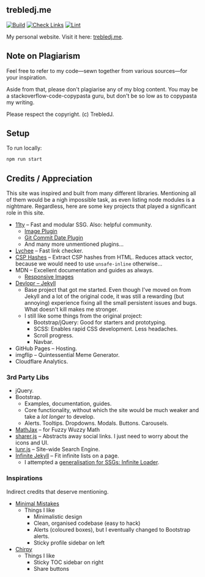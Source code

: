 ## trebledj.me

[![Build](https://github.com/TrebledJ/trebledj.github.io/actions/workflows/deploy.yml/badge.svg)](https://github.com/TrebledJ/trebledj.github.io/actions/workflows/deploy.yml)
[![Check Links](https://github.com/TrebledJ/trebledj.github.io/actions/workflows/links.yml/badge.svg)](https://github.com/TrebledJ/trebledj.github.io/actions/workflows/links.yml)
[![Lint](https://github.com/TrebledJ/trebledj.github.io/actions/workflows/lint.yml/badge.svg)](https://github.com/TrebledJ/trebledj.github.io/actions/workflows/lint.yml)

My personal website. Visit it here: [trebledj.me](https://trebledj.me).


## Note on Plagiarism

Feel free to refer to my code—sewn together from various sources—for your inspiration.

Aside from that, please don't plagiarise any of my blog content.
You may be a stackoverflow-code-copypasta guru, but don't be so low as to copypasta my writing.

Please respect the copyright. (c) TrebledJ. 

## Setup

To run locally:

```sh
npm run start
```

## Credits / Appreciation

This site was inspired and built from many different libraries. Mentioning all of them would be a nigh impossible task, as even listing node modules is a nightmare. Regardless, here are some key projects that played a significant role in this site.

* [11ty](https://www.11ty.dev) – Fast and modular SSG. Also: helpful community.
  * [Image Plugin](https://www.11ty.dev/docs/plugins/image/)
  * [Git Commit Date Plugin](https://github.com/saneef/eleventy-plugin-git-commit-date)
  * And many more unmentioned plugins...
* [Lychee](https://github.com/lycheeverse/lychee) – Fast link checker.
* [CSP Hashes](https://github.com/localnerve/csp-hashes) – Extract CSP hashes from HTML. Reduces attack vector, because we would need to use `unsafe-inline` otherwise...
* MDN – Excellent documentation and guides as always.
  * [Responsive Images](https://developer.mozilla.org/en-US/docs/Learn/HTML/Multimedia_and_embedding/Responsive_images)
* [Devlopr – Jekyll](https://github.com/sujaykundu777/devlopr-jekyll)
  * Base project that got me started. Even though I've moved on from Jekyll and a lot of the original code, it was still a rewarding (but annoying) experience fixing all the small persistent issues and bugs. What doesn't kill makes me stronger.
  * I still like some things from the original project:
    * Bootstrap/jQuery: Good for starters and prototyping.
    * SCSS: Enables rapid CSS development. Less headaches.
    * Scroll progress.
    * Navbar.
* GitHub Pages – Hosting.
* imgflip – Quintessential Meme Generator.
* Cloudflare Analytics.

### 3rd Party Libs
* jQuery.
* Bootstrap.
  * Examples, documentation, guides.
  * Core functionality, without which the site would be much weaker and take a *lot longer* to develop.
  * Alerts. Tooltips. Dropdowns. Modals. Buttons. Carousels.
* [MathJax](https://github.com/mathjax/MathJax) – for Fuzzy Wuzzy Math
* [sharer.js](https://github.com/ellisonleao/sharer.js) – Abstracts away social links. I just need to worry about the icons and UI.
* [lunr.js](https://github.com/olivernn/lunr.js) – Site-wide Search Engine.
* [Infinite Jekyll](https://github.com/tobiasahlin/infinite-jekyll) – Fit infinite lists on a page.
  * I attempted a [generalisation for SSGs: Infinite Loader](https://github.com/TrebledJ/infinite-loader).

### Inspirations
Indirect credits that deserve mentioning.

* [Minimal Mistakes](https://mmistakes.github.io/minimal-mistakes/)
  * Things I like
    * Minimalistic design
    * Clean, organised codebase (easy to hack)
    * Alerts (coloured boxes), but I eventually changed to Bootstrap alerts.
    * Sticky profile sidebar on left
* [Chirpy](https://jamstackthemes.dev/demo/theme/eleventy-chirpy-blog-template/)
  * Things I like
    * Sticky TOC sidebar on right
    * Share buttons
